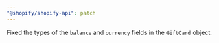 ```yaml
---
"@shopify/shopify-api": patch
---
```


Fixed the types of the `balance` and `currency` fields in the `GiftCard` object.
